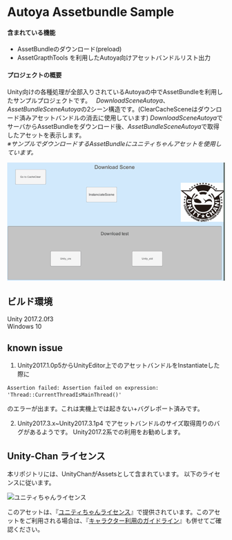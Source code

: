 # Autoya Assetbundle Sample
#### 含まれている機能
- AssetBundleのダウンロード(preload)
- AssetGrapthTools を利用したAutoya向けアセットバンドルリスト出力

#### プロジェクトの概要
Unity向けの各種処理が全部入りされているAutoyaの中でAssetBundleを利用したサンプルプロジェクトです。  
*DownloadSceneAutoya*、*AssetBundleSceneAutoya*の2シーン構造です。(ClearCacheSceneはダウンロード済みアセットバンドルの消去に使用しています)
*DownloadSceneAutoya*でサーバからAssetBundleをダウンロード後、*AssetBundleSceneAutoya*で取得したアセットを表示します。  
*※サンプルでダウンロードするAssetBundleにユニティちゃんアセットを使用しています。*

![デモシーン](https://raw.githubusercontent.com/neon-izm/AssetBundleManager/master/AssetBundleLoadDemo.gif "サンプルプロジェクトの動作")


## ビルド環境
Unity 2017.2.0f3  
Windows 10 

## known issue
1. Unity2017.1.0p5からUnityEditor上でのアセットバンドルをInstantiateした際に
```
Assertion failed: Assertion failed on expression: 'Thread::CurrentThreadIsMainThread()'
```
のエラーが出ます。これは実機上では起きない+バグレポート済みです。

2. Unity2017.3.x~Unity2017.3.1p4 でアセットバンドルのサイズ取得周りのバグがあるようです。
Unity2017.2系での利用をお勧めします。


## Unity-Chan ライセンス
本リポジトリには、UnityChanがAssetsとして含まれています。 以下のライセンスに従います。

<div><img src="http://unity-chan.com/images/imageLicenseLogo.png" alt="ユニティちゃんライセンス"><p>このアセットは、『<a href="http://unity-chan.com/contents/license_jp/" target="_blank">ユニティちゃんライセンス</a>』で提供されています。このアセットをご利用される場合は、『<a href="http://unity-chan.com/contents/guideline/" target="_blank">キャラクター利用のガイドライン</a>』も併せてご確認ください。</p></div>
